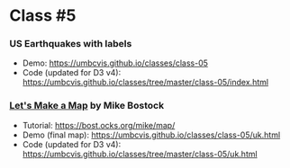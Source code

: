 
# Class #5

### US Earthquakes with labels

* Demo: https://umbcvis.github.io/classes/class-05
* Code (updated for D3 v4): https://umbcvis.github.io/classes/tree/master/class-05/index.html

### [Let's Make a Map](https://bost.ocks.org/mike/map/) by Mike Bostock

* Tutorial: https://bost.ocks.org/mike/map/
* Demo (final map): https://umbcvis.github.io/classes/class-05/uk.html
* Code (updated for D3 v4): https://umbcvis.github.io/classes/tree/master/class-05/uk.html
